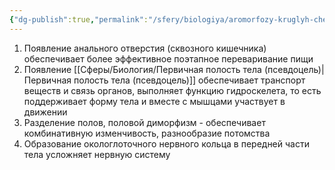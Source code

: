 ```yaml
---
{"dg-publish":true,"permalink":"/sfery/biologiya/aromorfozy-kruglyh-chervej/","tags":["Зоология"]}
---
```


1. Появление анального отверстия (сквозного кишечника) обеспечивает более эффективное поэтапное переваривание пищи
2. Появление [[Сферы/Биология/Первичная полость тела (псевдоцель)\|Первичная полость тела (псевдоцель)]] обеспечивает транспорт веществ и связь органов, выполняет функцию гидроскелета, то есть поддерживает форму тела и вместе с мышцами участвует в движении
3. Разделение полов, половой диморфизм - обеспечивает комбинативную изменчивость, разнообразие потомства
4. Образование окологлоточного нервного кольца в передней части тела усложняет нервную систему